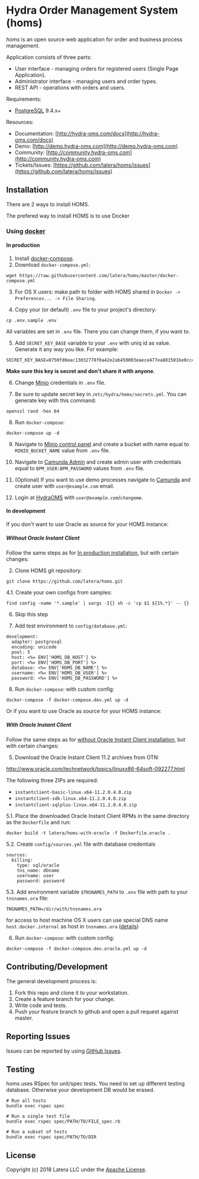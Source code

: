 # Hydra Order Management System (homs)

*homs* is an open source web application for order and business process management.

Application consists of three parts:
* User interface - managing orders for registered users (Single Page Application).
* Administrator interface - managing users and order types.
* REST API - operations with orders and users.

Requirements:
* [PostgreSQL](http://www.postgresql.org/) 9.4.x+

Resources:
* Documentation: [http://hydra-oms.com/docs](http://hydra-oms.com/docs)
* Demo: [http://demo.hydra-oms.com](http://demo.hydra-oms.com)
* Community: [http://community.hydra-oms.com](http://community.hydra-oms.com)
* Tickets/Issues: [https://github.com/latera/homs/issues](https://github.com/latera/homs/issues)


## Installation

There are 2 ways to install HOMS.

The prefered way to install HOMS is to use Docker

### Using [docker](https://www.docker.com/)

#### In production

1. Install [docker-compose](https://docs.docker.com/compose/install/).
2. Download `docker-compose.yml`:

  ```
  wget https://raw.githubusercontent.com/latera/homs/master/docker-compose.yml
  ```
3. For OS X users: make path to folder with HOMS shared in `Docker -> Preferences... -> File Sharing`.

4. Copy your (or default) `.env` file to your project's directory:

  ```
  cp .env.sample .env
  ```
  
   All variables are set in `.env` file. There you can change them, if you want to.

5. Add `SECRET_KEY_BASE` variable to your `.env` with uniq id as value. Generate it any way you like. For example:
  ```
  SECRET_KEY_BASE=0750fd0eac13032778f0a42e2ab450003eaece477ea881501be0cc438f870a2f498dbbc00ffb7c8379c30c960568a402d315496bb7bc2b3ee324401ba788a
  ```
 
  **Make sure this key is secret and don't share it with anyone**.

6. Change [Minio](https://github.com/minio/minio) credentials in `.env` file.

7. Be sure to update secret key in `/etc/hydra/homs/secrets.yml`. You can generate key with this command:

  ```
  openssl rand -hex 64
  ```

8. Run `docker-compose`:

  ```
  docker-compose up -d
  ```

9. Navigate to [Minio control panel](http://localhost:9000) and create a bucket with name equal to `MINIO_BUCKET_NAME` value from `.env` file.

10. Navigate to [Camunda Admin](http://localhost:8080/camunda) and create admin user with credentials equal to `BPM_USER:BPM_PASSWORD` values from `.env` file.

11. (Optional) If you want to use demo processes navigate to [Camunda](http://localhost:8080/camunda/app/admin/default/#/user-create) and create user with `user@example.com` email.

12. Login at [HydraOMS](http://localhost:3000) with *`user@example.com`*/*`changeme`*.

#### In development

If you don't want to use Oracle as source for your HOMS instance:

##### Without Oracle Instant Client

Follow the same steps as for [In production installation](#in-production), but with certain changes:

2. Clone HOMS git repository:

  ```
  git clone https://github.com/latera/homs.git
  ```

4.1. Create your own configs from samples:

  ```
  find config -name '*.sample' | xargs -I{} sh -c 'cp $1 ${1%.*}' -- {}
  ```

6. Skip this step

7. Add test environment to `config/database.yml`:

  ```
  development:
    adapter: postgresql
    encoding: unicode
    pool: 5
    host: <%= ENV['HOMS_DB_HOST'] %>
    port: <%= ENV['HOMS_DB_PORT'] %>
    database: <%= ENV['HOMS_DB_NAME'] %>
    username: <%= ENV['HOMS_DB_USER'] %>
    password: <%= ENV['HOMS_DB_PASSWORD'] %>
  ```
  
8. Run `docker-compose`: with custom config:
  ```
  docker-compose -f docker-compose.dev.yml up -d
  ```

Or if you want to use Oracle as source for your HOMS instance:

##### With Oracle Instant Client

Follow the same steps as for [without Oracle Instant Client installation](#without-oracle-instant-client), but with certain changes:

5. Download the Oracle Instant Client 11.2 archives from OTN:

http://www.oracle.com/technetwork/topics/linuxx86-64soft-092277.html

The following three ZIPs are required:

- `instantclient-basic-linux.x64-11.2.0.4.0.zip`
- `instantclient-sdk-linux.x64-11.2.0.4.0.zip`
- `instantclient-sqlplus-linux.x64-11.2.0.4.0.zip`

5.1. Place the downloaded Oracle Instant Client RPMs in the same directory as the `Dockerfile` and run:

```
docker build -t latera/homs-with-oracle -f Dockerfile.oracle .
```

5.2. Create `config/sources.yml` file with database credentials

```
sources:
  billing:
    type: sql/oracle
    tns_name: dbname
    username: user
    password: password
```

5.3. Add environment variable `$TNSNAMES_PATH` to `.env` file with path to your `tnsnames.ora` file:

```
TNSNAMES_PATH=/dir/with/tnsnames.ora
```

for access to host machine OS X users can use special DNS name `host.docker.internal` as host in `tnsnames.ora` ([details](https://docs.docker.com/docker-for-mac/networking))

6. Run `docker-compose`: with custom config:
  ```
  docker-compose -f docker-compose.dev.oracle.yml up -d
  ```

## Contributing/Development

The general development process is:

1. Fork this repo and clone it to your workstation.
2. Create a feature branch for your change.
3. Write code and tests.
4. Push your feature branch to github and open a pull request against master.

## Reporting Issues

Issues can be reported by using [GitHub Issues](https://github.com/latera/homs/issues).

## Testing

homs uses RSpec for unit/spec tests. You need to set up different testing database. Otherwise your development DB would be erased.

```
# Run all tests
bundle exec rspec spec

# Run a single test file
bundle exec rspec spec/PATH/TO/FILE_spec.rb

# Run a subset of tests
bundle exec rspec spec/PATH/TO/DIR
```

## License

Copyright (c) 2018 Latera LLC under the [Apache License](https://github.com/latera/homs/blob/master/LICENSE).

